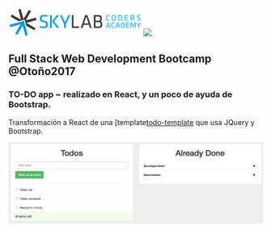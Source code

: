 [![Skylab](https://github.com/Iggy-Codes/logo-images/blob/master/logos/skylab-56.png)](http://www.skylabcoders.com/)
<a href="https://www.w3.org/"><img src="https://github.com/MarioTerron/logo-images/blob/master/logos/html5-css3-js.png" height= "56px"></a>

## Full Stack Web Development Bootcamp @Otoño2017

### TO-DO app ~ realizado en React, y un poco de ayuda de Bootstrap.

Transformación a React de una [template[todo-template] que usa JQuery y Bootstrap.

![screenshoot](./img/screenshoot-1.png)

[todo-template]: https://bootsnipp.com/snippets/featured/todo-example